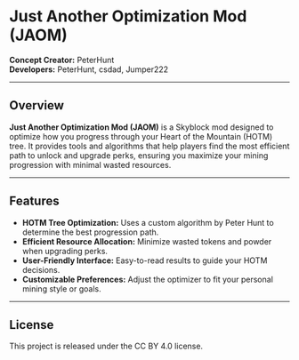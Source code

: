 # Just Another Optimization Mod (JAOM)

**Concept Creator:** PeterHunt  
**Developers:** PeterHunt, csdad, Jumper222  

---

## Overview
**Just Another Optimization Mod (JAOM)** is a Skyblock mod designed to optimize how you progress through your Heart of the Mountain (HOTM) tree. It provides tools and algorithms that help players find the most efficient path to unlock and upgrade perks, ensuring you maximize your mining progression with minimal wasted resources.

---

## Features
- **HOTM Tree Optimization:** Uses a custom algorithm by Peter Hunt to determine the best progression path.
- **Efficient Resource Allocation:** Minimize wasted tokens and powder when upgrading perks.
- **User-Friendly Interface:** Easy-to-read results to guide your HOTM decisions.
- **Customizable Preferences:** Adjust the optimizer to fit your personal mining style or goals.

---

## License
This project is released under the CC BY 4.0 license.
